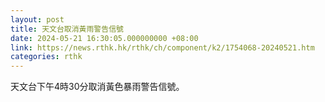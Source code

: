 ```yaml
---
layout: post
title: 天文台取消黃雨警告信號
date: 2024-05-21 16:30:05.000000000 +08:00
link: https://news.rthk.hk/rthk/ch/component/k2/1754068-20240521.htm
categories: rthk
---
```


天文台下午4時30分取消黃色暴雨警告信號。

